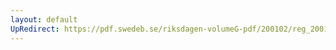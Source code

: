 ```yaml
---
layout: default
UpRedirect: https://pdf.swedeb.se/riksdagen-volumeG-pdf/200102/reg_200102/reg_200102_0148.pdf
---
```

